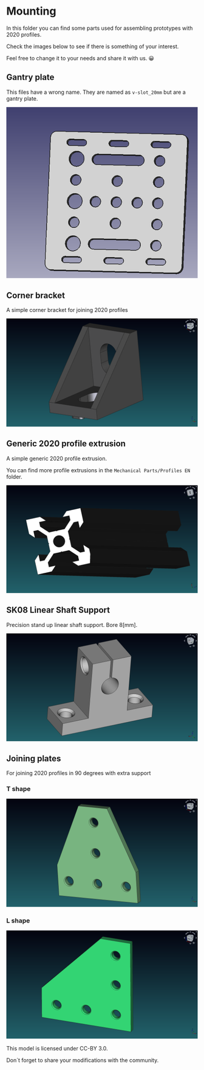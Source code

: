 # Mounting

In this folder you can find some parts used for assembling prototypes with 2020 profiles.

Check the images below to see if there is something of your interest.

Feel free to change it to your needs and share it with us. 😀

## Gantry plate

This files have a wrong name. They are named as `v-slot_20mm` but are a gantry plate.

![Gantry_plate](Gantry_plate/v-slot_20mm.png)


## Corner bracket

A simple corner bracket for joining 2020 profiles

![Corner bracket](Corner/2020_corner_bracket.png)


## Generic 2020 profile extrusion

A simple generic 2020 profile extrusion.

You can find more profile extrusions in the `Mechanical Parts/Profiles EN` folder.

![Extrusion](Extrusion/2020_V_Slot_profile.png)


## SK08 Linear Shaft Support

Precision stand up linear shaft support. Bore 8[mm].

![SK08](SK08/SK08.png)

## Joining plates

For joining 2020 profiles in 90 degrees with extra support

### T shape

![T5](Joining_plate/T_5_holes.png)

### L shape

![L5](Joining_plate/L_5_holes.png)




This model is licensed under CC-BY 3.0.

Don´t forget to share your modifications with the community.